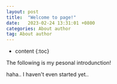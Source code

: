 ```yaml
---
layout: post
title:  "Welcome to page!"
date:   2023-02-24 13:31:01 +0800
categories: About author
tag: About author
---
```


* content
{:toc}


The following is my pesonal introdunction!


haha..
I haven't even started yet..


[jekyll]:      http://jekyllrb.com
[jekyll-gh]:   https://github.com/jekyll/jekyll
[jekyll-help]: https://github.com/jekyll/jekyll-help
